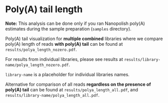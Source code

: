 # Poly(A) tail length
**Note:** This analysis can be done only if you ran Nanopolish poly(A) estimates during the sample preparation (`samples` directory).

Poly(A) tail visualization for **multiple combined** libraries where we compare poly(A) length of reads **with poly(A) tail** can be found at `results/polya_length_nozero.pdf`.

For results from individual libraries, please see results at `results/library-name/polya_length_nozero.pdf`.

`library-name` is a placeholder for individual libraries names. 

Alternative for comparison of all reads **regardless on the presence of poly(A) tail** can be found at `results/polya_length_all.pdf`, and `results/library-name/polya_length_all.pdf`.
